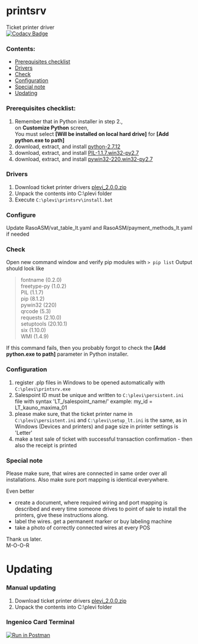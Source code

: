 # printsrv
Ticket printer driver  
[![Codacy Badge](https://api.codacy.com/project/badge/Grade/fd513dfbfcb645b1ac43bc381b4b5482)](https://www.codacy.com/app/mihkel-putrinsh/cardsrv?utm_source=github.com&amp;utm_medium=referral&amp;utm_content=Piletilevi/cardsrv&amp;utm_campaign=Badge_Grade)

### Contents:

- [Prerequisites checklist](https://github.com/Piletilevi/printsrv/blob/master/README.md#prerequisites-checklist)
- [Drivers](https://github.com/Piletilevi/printsrv/blob/master/README.md#drivers)
- [Check](https://github.com/Piletilevi/printsrv/blob/master/README.md#check)
- [Configuration](https://github.com/Piletilevi/printsrv/blob/master/README.md#donfiguration)
- [Special note](https://github.com/Piletilevi/printsrv/blob/master/README.md#special-note)
- [Updating](https://github.com/Piletilevi/printsrv/blob/master/README.md#manual-updating)


### Prerequisites checklist:

1. Remember that in Python installer in step 2.,  
   on **Customize Python** screen,  
   You must select **[Will be installed on local hard drive]** for **[Add python.exe to path]**
2. download, extract, and install [python-2.7.12](https://github.com/Piletilevi/printsrv/files/391929/python-2.7.12.zip)  
3. download, extract, and install [PIL-1.1.7.win32-py2.7](https://github.com/Piletilevi/printsrv/files/391901/PIL-1.1.7.win32-py2.7.zip)  
4. download, extract, and install [pywin32-220.win32-py2.7](https://github.com/Piletilevi/printsrv/files/391897/pywin32-220.win32-py2.7.zip)


### Drivers

1. Download ticket printer drivers [plevi_2.0.0.zip](https://github.com/Piletilevi/printsrv/releases/download/2.0.0/plevi_2.0.0.zip)
2. Unpack the contents into C:\plevi folder
3. Execute `C:\plevi\printsrv\install.bat`

### Configure
Update RasoASM/vat_table_lt.yaml and RasoASM/payment_methods_lt.yaml if needed


### Check

Open new command window and verify pip modules with
   `> pip list`
   Output should look like
   > fontname (0.2.0)  
   freetype-py (1.0.2)  
   PIL (1.1.7)  
   pip (8.1.2)  
   pywin32 (220)  
   qrcode (5.3)  
   requests (2.10.0)  
   setuptools (20.10.1)  
   six (1.10.0)  
   WMI (1.4.9)  

   If this command fails, then you probably forgot to check the **[Add python.exe to path]** parameter in Python installer.

### Configuration

1. register .plp files in Windows to be opened automatically with `C:\plevi\printsrv.exe`  
2. Salespoint ID must be unique and written to `C:\plevi\persistent.ini` file with syntax 'LT_/salespoint_name/'
  example: my_id = LT_kauno_maxima_01
3. please make sure, that the ticket printer name in `C:\plevi\persistent.ini` and `C:\plevi\setup_lt.ini` is the same, as in Windows (Devices and printers) and page size in printer settings is 'Letter'
4. make a test sale of ticket with successful transaction confirmation - then also the receipt is printed


### Special note

Please make sure, that wires are connected in same order over all installations.
Also make sure port mapping is identical everywhere.  

Even better
- create a document, where required wiring and port mapping is described and every time someone drives to point of sale to install the printers, give these instructions along.  
- label the wires. get a permanent marker or buy labeling machine
- take a photo of correctly connected wires at every POS

Thank us later.  
M-O-O-R


# Updating

### Manual updating

1. Download ticket printer drivers [plevi_2.0.0.zip](https://github.com/Piletilevi/printsrv/releases/download/2.0.0/plevi_2.0.0.zip)
2. Unpack the contents into C:\plevi folder


### Ingenico Card Terminal

[![Run in Postman](https://run.pstmn.io/button.svg)](https://app.getpostman.com/run-collection/b85ee01a6371438a25a1)